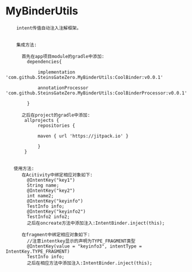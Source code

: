 # MyBinderUtils
        intent传值自动注入注解框架。
        
        
        集成方法:
        
          首先在app项目module的gradle中添加:
            dependencies{
            
                implementation 'com.github.SteinsGateZero.MyBinderUtils:CoolBinder:v0.0.1'
            
                annotationProcessor 'com.github.SteinsGateZero.MyBinderUtils:CoolBinderProcessor:v0.0.1'
            
            }
            
          之后在project的gradle中添加:
           allprojects {
                repositories {
                
                maven { url 'https://jitpack.io' }
            
                }
           }
            
            
       使用方法:
          在Acitivity中绑定相应对象如下:
            @IntentKey("key1")
            String name;
            @IntentKey("key2")
            int name2;
            @IntentKey("keyinfo")
            TestInfo info;
            @IntentKey("keyinfo2")
            TestInfo2 info2;
            之后在oncreate方法中添加注入:IntentBinder.inject(this);
            
          在fragment中绑定相应对象如下:
            //注意intentkey显示的声明为TYPE_FRAGMENT类型
            @IntentKey(value = "keyinfo3", intentType = IntentKey.TYPE_FRAGMENT)
            TestInfo info;
            之后在相应方法中添加注入:IntentBinder.inject(this);
